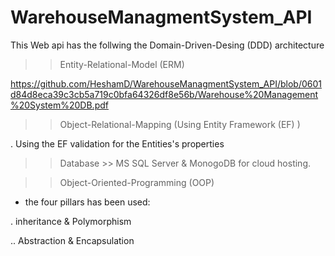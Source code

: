 # WarehouseManagmentSystem_API

This Web api has the follwing the Domain-Driven-Desing (DDD) architecture

>> Entity-Relational-Model (ERM) 

https://github.com/HeshamD/WarehouseManagmentSystem_API/blob/0601d84d8eca39c3cb5a719c0bfa64326df8e56b/Warehouse%20Management%20System%20DB.pdf

>> Object-Relational-Mapping (Using Entity Framework (EF) )

. Using the EF validation for the Entities's properties

>> Database >> MS SQL Server & MonogoDB for cloud hosting.



>> Object-Oriented-Programming (OOP)

- the four pillars  has been used:

. inheritance & Polymorphism

.. Abstraction & Encapsulation 
